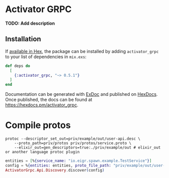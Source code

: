 # Activator GRPC

**TODO: Add description**

## Installation

If [available in Hex](https://hex.pm/docs/publish), the package can be installed
by adding `activator_grpc` to your list of dependencies in `mix.exs`:

```elixir
def deps do
  [
    {:activator_grpc, "~> 0.5.1"}
  ]
end
```

Documentation can be generated with [ExDoc](https://github.com/elixir-lang/ex_doc)
and published on [HexDocs](https://hexdocs.pm). Once published, the docs can
be found at <https://hexdocs.pm/activator_grpc>.

# Compile protos

```shell
protoc --descriptor_set_out=priv/example/out/user-api.desc \
    --proto_path=priv/protos priv/protos/service.proto \
    --elixir_out=gen_descriptors=true:./priv/example/out # elixir_out or another language protoc plugin
```

```elixir
entities = [%{service_name: "io.eigr.spawn.example.TestService"}]
config = %{entities: entities, proto_file_path: "priv/example/out/user-api.desc", proto: nil}
ActivatorGrpc.Api.Discovery.discover(config)
```